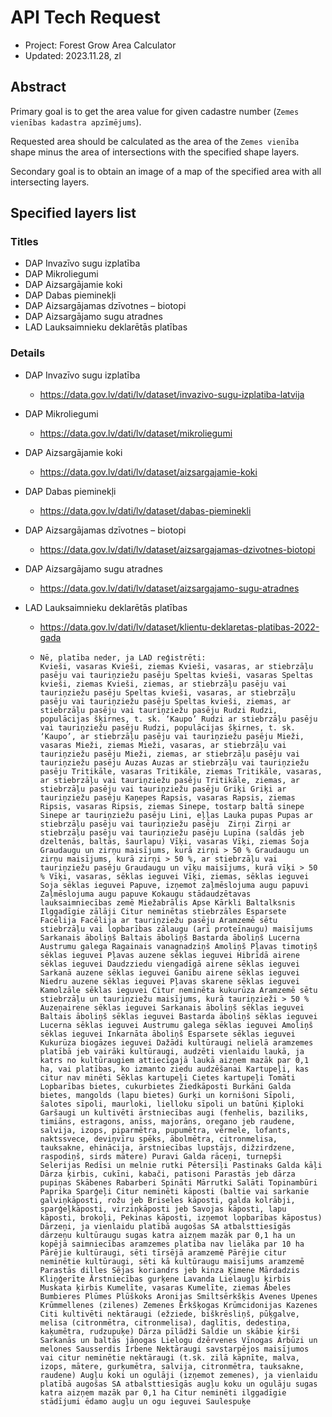 # API Tech Request
- Project: Forest Grow Area Calculator
- Updated: 2023.11.28, zl

## Abstract
Primary goal is to get the area value for given cadastre number (`Zemes vienības kadastra apzīmējums`).

Requested area should be calculated as the area of the `Zemes vienība` shape minus the area of intersections with the specified shape layers.

Secondary goal is to obtain an image of a map of the specified area with all intersecting layers.

## Specified layers list

### Titles
- DAP Invazīvo sugu izplatība
- DAP Mikroliegumi
- DAP Aizsargājamie koki
- DAP Dabas pieminekļi
- DAP Aizsargājamas dzīvotnes – biotopi
- DAP Aizsargājamo sugu atradnes
- LAD Lauksaimnieku deklarētās platības

### Details

- DAP Invazīvo sugu izplatība
  - https://data.gov.lv/dati/lv/dataset/invazivo-sugu-izplatiba-latvija

- DAP Mikroliegumi
  - https://data.gov.lv/dati/lv/dataset/mikroliegumi

- DAP Aizsargājamie koki
  - https://data.gov.lv/dati/lv/dataset/aizsargajamie-koki

- DAP Dabas pieminekļi
  - https://data.gov.lv/dati/lv/dataset/dabas-pieminekli

- DAP Aizsargājamas dzīvotnes – biotopi
  - https://data.gov.lv/dati/lv/dataset/aizsargajamas-dzivotnes-biotopi

- DAP Aizsargājamo sugu atradnes
  - https://data.gov.lv/dati/lv/dataset/aizsargajamo-sugu-atradnes

- LAD Lauksaimnieku deklarētās platības
  - https://data.gov.lv/dati/lv/dataset/klientu-deklaretas-platibas-2022-gada
  - ```
    Nē, platība neder, ja LAD reģistrēti:
    Kvieši, vasaras Kvieši, ziemas Kvieši, vasaras, ar stiebrzāļu pasēju vai tauriņziežu pasēju Speltas kvieši, vasaras Speltas kvieši, ziemas Kvieši, ziemas, ar stiebrzāļu pasēju vai tauriņziežu pasēju Speltas kvieši, vasaras, ar stiebrzāļu pasēju vai tauriņziežu pasēju Speltas kvieši, ziemas, ar stiebrzāļu pasēju vai tauriņziežu pasēju Rudzi Rudzi, populācijas šķirnes, t. sk. ‘Kaupo’ Rudzi ar stiebrzāļu pasēju vai tauriņziežu pasēju Rudzi, populācijas šķirnes, t. sk. ‘Kaupo’, ar stiebrzāļu pasēju vai tauriņziežu pasēju Mieži, vasaras Mieži, ziemas Mieži, vasaras, ar stiebrzāļu vai tauriņziežu pasēju Mieži, ziemas, ar stiebrzāļu pasēju vai tauriņziežu pasēju Auzas Auzas ar stiebrzāļu vai tauriņziežu pasēju Tritikāle, vasaras Tritikāle, ziemas Tritikāle, vasaras, ar stiebrzāļu vai tauriņziežu pasēju Tritikāle, ziemas, ar stiebrzāļu pasēju vai tauriņziežu pasēju Griķi Griķi ar tauriņziežu pasēju Kaņepes Rapsis, vasaras Rapsis, ziemas Ripsis, vasaras Ripsis, ziemas Sinepe, tostarp baltā sinepe Sinepe ar tauriņziežu pasēju Lini, eļļas Lauka pupas Pupas ar stiebrzāļu pasēju vai tauriņziežu pasēju  Zirņi Zirņi ar stiebrzāļu pasēju vai tauriņziežu pasēju Lupīna (saldās jeb dzeltenās, baltās, šaurlapu) Vīķi, vasaras Vīķi, ziemas Soja Graudaugu un zirņu maisījums, kurā zirņi > 50 % Graudaugu un zirņu maisījums, kurā zirņi > 50 %, ar stiebrzāļu vai tauriņziežu pasēju Graudaugu un vīķu maisījums, kurā vīķi > 50 % Vīķi, vasaras, sēklas ieguvei Vīķi, ziemas, sēklas ieguvei Soja sēklas ieguvei Papuve, izņemot zaļmēslojuma augu papuvi  Zaļmēslojuma augu papuve Kokaugu stādaudzētavas lauksaimniecības zemē Miežabrālis Apse Kārkli Baltalksnis Ilggadīgie zālāji Citur neminētas stiebrzāles Esparsete Facēlija Facēlija ar tauriņziežu pasēju Aramzemē sētu stiebrzāļu vai lopbarības zālaugu (arī proteīnaugu) maisījums Sarkanais āboliņš Baltais āboliņš Bastarda āboliņš Lucerna Austrumu galega Ragainais vanagnadziņš Amoliņš Pļavas timotiņš sēklas ieguvei Pļavas auzene sēklas ieguvei Hibrīdā airene sēklas ieguvei Daudzziedu viengadīgā airene sēklas ieguvei Sarkanā auzene sēklas ieguvei Ganību airene sēklas ieguvei Niedru auzene sēklas ieguvei Pļavas skarene sēklas ieguvei Kamolzāle sēklas ieguvei Citur neminēta kukurūza Aramzemē sētu stiebrzāļu un tauriņziežu maisījums, kurā tauriņzieži > 50 % Auzeņairene sēklas ieguvei Sarkanais āboliņš sēklas ieguvei Baltais āboliņš sēklas ieguvei Bastarda āboliņš sēklas ieguvei Lucerna sēklas ieguvei Austrumu galega sēklas ieguvei Amoliņš sēklas ieguvei Inkarnāta āboliņš Esparsete sēklas ieguvei Kukurūza biogāzes ieguvei Dažādi kultūraugi nelielā aramzemes platībā jeb vairāki kultūraugi, audzēti vienlaidu laukā, ja katrs no kultūraugiem attiecīgajā laukā aizņem mazāk par 0,1 ha, vai platības, ko izmanto ziedu audzēšanai Kartupeļi, kas citur nav minēti Sēklas kartupeļi Cietes kartupeļi Tomāti Lopbarības bietes, cukurbietes Ziedkāposti Burkāni Galda bietes, mangolds (lapu bietes) Gurķi un kornišoni Sīpoli, šalotes sīpoli, maurloki, lielloku sīpoli un batūni Ķiploki Garšaugi un kultivēti ārstniecības augi (fenhelis, baziliks, timiāns, estragons, anīss, majorāns, oregano jeb raudene, salvija, izops, piparmētra, pupumētra, vērmele, lofants, naktssvece, deviņvīru spēks, ābolmētra, citronmelisa, tauksakne, ehinācija, ārstniecības lupstājs, dižzirdzene, raspodiņš, sirds mātere) Puravi Galda rāceņi, turnepši Selerijas Redīsi un melnie rutki Pētersīļi Pastinaks Galda kāļi Dārza ķirbis, cukīni, kabači, patisoni Parastās jeb dārza pupiņas Skābenes Rabarberi Spināti Mārrutki Salāti Topinambūri Paprika Sparģeļi Citur neminēti kāposti (baltie vai sarkanie galviņkāposti, rožu jeb Briseles kāposti, galda kolrābji, sparģeļkāposti, virziņkāposti jeb Savojas kāposti, lapu kāposti, brokoļi, Pekinas kāposti, izņemot lopbarības kāpostus) Dārzeņi, ja vienlaidu platībā augošas SA atbalsttiesīgās dārzeņu kultūraugu sugas katra aizņem mazāk par 0,1 ha un kopējā saimniecības aramzemes platība nav lielāka par 10 ha Pārējie kultūraugi, sēti tīrsējā aramzemē Pārējie citur neminētie kultūraugi, sēti kā kultūraugu maisījums aramzemē Parastās dilles Sējas koriandrs jeb kinza Ķimene Mārdadzis Kliņģerīte Ārstniecības gurķene Lavanda Lielaugļu ķirbis Muskata ķirbis Kumelīte, vasaras Kumelīte, ziemas Ābeles Bumbieres Plūmes Plūškoks Aronijas Smiltsērkšķis Avenes Upenes Krūmmellenes (zilenes) Zemenes Ērkšķogas Krūmcidonijas Kazenes Citi kultivēti nektāraugi (ežziede, biškrēsliņš, pūķgalve, melisa (citronmētra, citronmelisa), daglītis, dedestiņa, kaķumētra, rudzupuķe) Dārza pīlādži Saldie un skābie ķirši Sarkanās un baltās jāņogas Lielogu dzērvenes Vīnogas Arbūzi un melones Sausserdis Irbene Nektāraugi savstarpējos maisījumos vai citur neminētie nektāraugi (t.sk. zilā kāpnīte, malva, izops, mātere, gurķumētra, salvija, citronmētra, tauksakne, raudene) Augļu koki un ogulāji (izņemot zemenes), ja vienlaidu platībā augošas SA atbalsttiesīgās augļu koku un ogulāju sugas katra aizņem mazāk par 0,1 ha Citur neminēti ilggadīgie stādījumi ēdamo augļu un ogu ieguvei Saulespuķe	
	
    ```